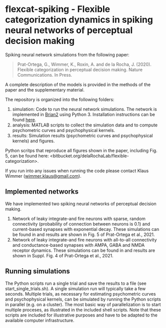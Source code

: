 # flexcat-spiking - Flexible categorization dynamics in spiking neural networks of perceptual decision making

Spiking neural network simulations from the following paper:

> Prat-Ortega, G., Wimmer, K., Roxin, A. and de la Rocha, J. (2020). Flexible categorization in perceptual decision making. Nature Communications. In Press.

A complete description of the models is provided in the methods of the paper and the supplementary material.

The repository is organized into the following folders:
1. simulation: Code to run the neural network simulations. The network is implemented in [Brian2](https://briansimulator.org/) using Python 3. Installation instructions can be found [here](https://brian2.readthedocs.io/en/stable/introduction/install.html). 
2. analysis: MATLAB scripts to collect the simulation data and to compute psychometric curves and psychophysical kernels.
3. results: Simulation results (psychometric curves and psychophysical kernels) and figures.

Python scritps that reproduce all figures shown in the paper, including Fig. 5, can be found here: <bitbucket.org/delaRochaLab/flexible-categorization>.

If you run into any issues when running the code please contact Klaus Wimmer (wimmer.klaus@gmail.com).

## Implemented networks

We have implemented two spiking neural networks of perceptual decision making.

1. Network of leaky integrate-and fire neurons with sparse, random connectivity (probability of connection between neurons is 0.1) and current-based synapses with exponential decay. These simulations can be found in [](simulation/sparse_network) and results are shown in Fig. 5 of Prat-Ortega et al., 2021.
2. Network of leaky integrate-and fire neurons with all-to-all connectivity and conductance-based synapses with AMPA, GABA and NMDA receptor dynamics. These simulations can be found in [](simulation/Wang2002_network) and results are shown in Suppl. Fig. 4 of Prat-Ortega et al., 2021.

## Running simulations

The Python scripts run a single trial and save the results to a file (see start_single_trials.sh). A single simulation run will typically take a few seconds. Multiple trials, as necessary for estimating psychometric curves and psychophysical kernels, can be simulated by running the Python scripts in parallel (e.g. on a cluster). The most basic way of parallelization is to start multiple proceses, as illustrated in the included shell scripts. Note that these scripts are included for illustrative purposes and have to be adapted to the available computer infrastructure. 
